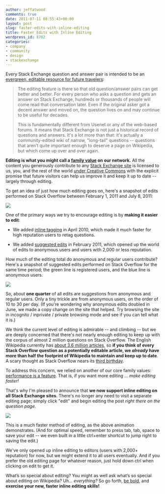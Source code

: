 ```yaml
---
author: jeffatwood
comments: true
date: 2011-07-11 08:55:43+00:00
layout: post
slug: faster-edits-with-inline-editing
title: Faster Edits with Inline Editing
wordpress_id: 8702
categories:
- company
- community
- design
- stackexchange
---
```


Every Stack Exchange question and answer pair is intended to be an [evergreen, editable resource for future travelers](http://blog.stackoverflow.com/2011/01/the-wikipedia-of-long-tail-programming-questions/):



<blockquote>
The editing feature is there so that old question/answer pairs can get better and better. For every person who asks a question and gets an answer on Stack Exchange, hundreds or thousands of people will come read that conversation later. Even if the original asker got a decent answer and moved on, the question lives on and may continue to be useful for decades.

This is fundamentally different from Usenet or any of the web-based forums. It means that Stack Exchange is not just a historical record of questions and answers. It's a lot more than that: it's actually a community-edited wiki of narrow, "long-tail" questions -- questions that aren’t quite important enough to deserve a page on Wikipedia, but which come up over and over again.
</blockquote>



**Editing is what you might call a [family value](http://blog.stackoverflow.com/2009/04/in-defense-of-editing/) on our network.** All the content you generously contribute to any [Stack Exchange site](http://stackexchange.com/sites) is licensed to us, you, and the rest of the world [under Creative Commons](http://blog.stackoverflow.com/2009/06/stack-overflow-creative-commons-data-dump/) with the explicit promise that future visitors can help us improve it and keep it up to date -- largely through editing.

To get an idea of just how much editing goes on, here's a snapshot of edits performed on Stack Overflow between February 1, 2011 and July 8, 2011:

![](http://blog.stackoverflow.com/wp-content/uploads/regular-edits-stack-overflow-feb-july-2011.png)

One of the primary ways we try to encourage editing is by **making it easier to edit**:





  * We added [inline tagging](http://blog.stackoverflow.com/2010/04/new-10k-feature-inline-tagging/) in April 2010, which made it much faster for high reputation users to retag questions.


  * We added [suggested edits](http://blog.stackoverflow.com/2011/02/suggested-edits-and-edit-review/) in February 2011, which opened up the world of edits to anonymous users and users with 2,000 or less reputation.



How much of the editing total do anonymous and regular users contribute? Here's a snapshot of suggested edits performed on Stack Overflow for the same time period; the green line is registered users, and the blue line is anonymous users.

![](http://blog.stackoverflow.com/wp-content/uploads/suggested-edits-stack-overflow-feb-july-2011.png)

So, about **one quarter** of all edits are suggestions from anonymous and regular users. Only a tiny trickle are from anonymous users, on the order of 10 to 30 per day. (If you're wondering why anonymous edits doubled in June, we made a copy change on the site that helped. Try browsing the site in incognito / inprivate / private browsing mode and see if you can tell what it is.)

We think the current level of editing is admirable -- and climbing -- but we are deeply concerned that there's not nearly enough editing to keep up with the corpus of almost 2 million questions on Stack Overflow. The English Wikipedia currently has [about 3.6 million articles](http://meta.wikimedia.org/wiki/List_of_Wikipedias#All_Wikipedias_ordered_by_number_of_articles), so **if you think of every Stack Overflow question as a potentially editable article, we _already_ have more than half the footprint of Wikipedia to maintain and keep up to date**. A scary thought as Stack Overflow nears its [third birthday](http://blog.stackoverflow.com/2009/08/one-year-of-stack-overflow/).

To address this concern, we relied on another of our core family values: [performance is a feature](http://www.codinghorror.com/blog/2011/06/performance-is-a-feature.html). That is, if you want more editing … _make editing faster!_

That's why I'm pleased to announce that **we now support inline editing on all Stack Exchange sites**. There's no longer any need to visit a separate editing page; simply click "edit" and begin editing the post _right there on the question page_.

![](http://blog.stackoverflow.com/wp-content/uploads/stack-exchange-inline-editing.gif)

This is a much faster method of editing, as the above animation demonstrates. (And for optimal speed, remember to press tab, tab, space to save your edit -- we even built in a little ctrl+enter shortcut to jump right to saving the edit.)

We've only opened up inline editing to editors (users with 2,000+ reputation) for now, but we might extend it to all users eventually. And if you prefer the old editing page for whatever reason, just hold down ctrl when clicking on edit to get it.

What’s so special about editing? You might as well ask what’s so special about editing on Wikipedia? Uh... _everything?_ So go forth, [be bold](http://en.wikipedia.org/wiki/Wikipedia:Be_bold), and **exercise your new, faster inline editing skills!**
